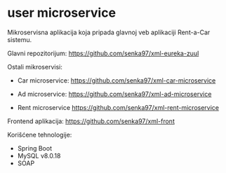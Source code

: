 # user microservice

Mikroservisna aplikacija koja pripada glavnoj veb aplikaciji Rent-a-Car sistemu.

Glavni repozitorijum: https://github.com/senka97/xml-eureka-zuul

Ostali mikroservisi:

  - Car microservice:
  https://github.com/senka97/xml-car-microservice
  
  - Ad microservice:
  https://github.com/senka97/xml-ad-microservice
  
  - Rent microservice
  https://github.com/senka97/xml-rent-microservice

Frontend aplikacija: https://github.com/senka97/xml-front

Korišćene tehnologije:

  - Spring Boot
  - MySQL v8.0.18
  - SOAP
